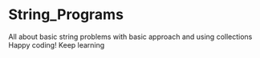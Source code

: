 # String_Programs
All about basic string problems with basic approach and using collections
Happy coding! Keep learning
